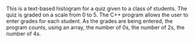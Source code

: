 This is a text-based histogram for a quiz given to a class of students. The quiz is graded on a scale from 0 to 5. The C++ program allows the user to enter grades for each student. As the grades are being entered, the program counts, using
an array, the number of 0s, the number of 2s, the number of 4s.
